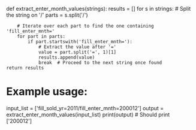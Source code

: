 def extract_enter_month_values(strings):
    results = []
    for s in strings:
        # Split the string on '/'
        parts = s.split('/')
        
        # Iterate over each part to find the one containing 'fill_enter_mnth='
        for part in parts:
            if part.startswith('fill_enter_mnth='):
                # Extract the value after '='
                value = part.split('=', 1)[1]
                results.append(value)
                break  # Proceed to the next string once found
    return results

# Example usage:
input_list = ['fill_sold_yr=2011/fill_enter_mnth=200012']
output = extract_enter_month_values(input_list)
print(output)  # Should print ['200012']
